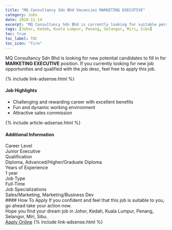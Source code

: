 ```yaml
---
title: "MQ Consultancy Sdn Bhd Vacancies MARKETING EXECUTIVE" 
category: Jobs 
date: 2020-11-14 
excerpt: "MQ Consultancy Sdn Bhd is currently looking for suitable person to fill in the MARKETING EXECUTIVE which positioned at Johor, Kedah, Kuala Lumpur, Penang, Selangor, Miri, Sibu" 
tags: [Johor, Kedah, Kuala Lumpur, Penang, Selangor, Miri, Sibu] 
toc: true 
toc_label: TOC 
toc_icon: "fire" 
--- 
```


<p>MQ Consultancy Sdn Bhd is looking for new potential candidates to fill in for <b>MARKETING EXECUTIVE</b> position. If you currently looking for new job opportunities and qualified with the job desc, feel free to apply this job.
</p>{% include link-adsense.html %} 
<div><div><div><h4>Job Highlights</h4></div></div><div><ul><li><div><div><div><div></div></div></div><div><span>Challenging and rewarding career with excellent benefits</span></div></div></li><li><div><div><div><div></div></div></div><div><span>Fun and dynamic working environment</span></div></div></li><li><div><div><div><div></div></div></div><div><span>Attractive sales commission</span></div></div></li></ul></div></div> 
{% include article-adsense.html %} 
<div><div><div><h4>Additional Information</h4></div></div><div><div><div><div><div><div><div><div><span>Career Level</span></div></div><div><span>Junior Executive</span></div></div></div></div><div><div><div><div><div><span>Qualification</span></div></div><div><span>Diploma, Advanced/Higher/Graduate Diploma</span></div></div></div></div><div><div><div><div><div><span>Years of Experience</span></div></div><div><span>1 year</span></div></div></div></div><div><div><div><div><div><span>Job Type</span></div></div><div><span>Full-Time</span></div></div></div></div><div><div><div><div><div><span>Job Specializations</span></div></div><div><span>Sales/Marketing, Marketing/Business Dev</span></div></div></div></div></div></div></div></div> 
#### How To Apply 
If you confident and feel that this job is suitable to you, go ahead take your action now. <br/> 
Hope you find your dream job in Johor, Kedah, Kuala Lumpur, Penang, Selangor, Miri, Sibu. <br/> 
<a href="https://www.jobstreet.com.my/en/job/marketing-executive-4423876?jobId=jobstreet-my-job-4423876&sectionRank=29&token=0~9905ab9e-829d-449f-b78a-cd5b31f688f6&fr=SRP%20View%20In%20New%20Ta" class="btn btn--info" target="_blank" rel="nofollow noopenner">Apply Online</a> 
{% include link-adsense.html %} 